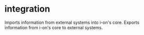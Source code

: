 # integration
Imports information from external systems into i-on's core. Exports information from i-on's core to external systems.
